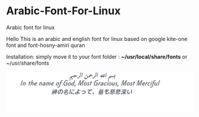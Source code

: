 # Arabic-Font-For-Linux
Arabic font for linux

Hello This is an arabic and english font for linux based on google kite-one font and font-hosny-amiri quran 

Installation:
simply move it to your font folder : <b>~/usr/local/share/fonts</b>  or ~/usr/share/fonts

<img src="https://github.com/MohamedSlama/Arabic-Font-For-Linux/blob/master/besm%20ellah.png" />
